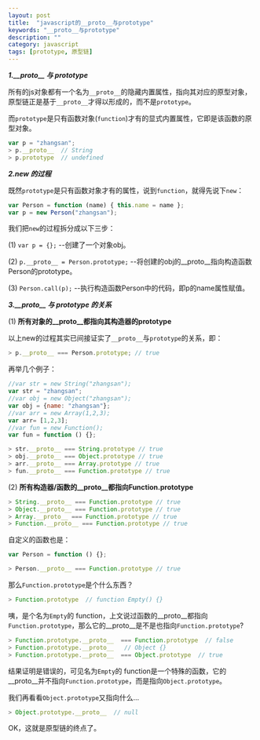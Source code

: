 ```yaml
---
layout: post
title:  "javascript的__proto__与prototype"
keywords: "__proto__与prototype"
description: ""
category: javascript
tags: [prototype, 原型链]
---
```


***1.\_\_proto\_\_ 与 prototype***

所有的js对象都有一个名为`__proto__`的隐藏内置属性，指向其对应的原型对象，原型链正是基于`__proto__`才得以形成的，而不是`prototype`。

而`prototype`是只有函数对象(`function`)才有的显式内置属性，它即是该函数的原型对象。

```javascript
var p = "zhangsan";
> p.__proto__  // String
> p.prototype  // undefined
```

***2.new 的过程***

既然`prototype`是只有函数对象才有的属性，说到`function`，就得先说下`new`：

```javascript
var Person = function (name) { this.name = name };
var p = new Person("zhangsan");
```

我们把`new`的过程拆分成以下三步：

(1) `var p = {};` --创建了一个对象obj。

(2) `p.__proto__ = Person.prototype;` --将创建的obj的\_\_proto\_\_指向构造函数Person的prototype。

(3) `Person.call(p);` --执行构造函数Person中的代码，即p的name属性赋值。

***3.\_\_proto\_\_ 与 prototype 的关系***

(1) **所有对象的\_\_proto\_\_都指向其构造器的prototype**

以上new的过程其实已间接证实了`__proto__`与`prototype`的关系，即：

```javascript
> p.__proto__ === Person.prototype; // true
```

再举几个例子：

```javascript
//var str = new String("zhangsan");
var str = "zhangsan";  
//var obj = new Object("zhangsan");
var obj = {name: "zhangsan"};
//var arr = new Array(1,2,3);
var arr= [1,2,3]; 
//var fun = new Function();
var fun = function () {}; 

> str.__proto__ === String.prototype // true
> obj.__proto__ === Object.prototype // true
> arr.__proto__ === Array.prototype // true
> fun.__proto__ === Function.prototype // true
```

(2) **所有构造器/函数的\_\_proto\_\_都指向Function.prototype**

```javascript
> String.__proto__ === Function.prototype // true
> Object.__proto__ === Function.prototype // true
> Array.__proto__ === Function.prototype // true
> Function.__proto__ === Function.prototype // true
```

自定义的函数也是：

```javascript
var Person = function () {};

> Person.__proto__ === Function.prototype // true
```

那么`Function.prototype`是个什么东西？

```javascript
> Function.prototype  // function Empty() {}
```

咦，是个名为`Empty`的 function，上文说过函数的\_\_proto\_\_都指向`Function.prototype`，那么它的\_\_proto\_\_是不是也指向`Function.prototype`?

```javascript
> Function.prototype.__proto__  === Function.prototype  // false
> Function.prototype.__proto__   // Object {}
> Function.prototype.__proto__  === Object.prototype  // true
```

结果证明是错误的，可见名为`Empty`的 function是一个特殊的函数，它的\_\_proto\_\_并不指向`Function.prototype`，而是指向`Object.prototype`。

我们再看看`Object.prototype`又指向什么...

```javascript
> Object.prototype.__proto__  // null
```

OK，这就是原型链的终点了。